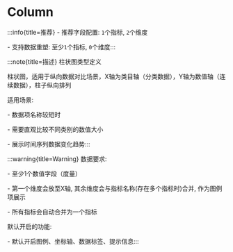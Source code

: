 # Column

:::info{title=推荐}
\- 推荐字段配置: `1`个指标, `2`个维度

\- 支持数据重塑: 至少`1`个指标, `0`个维度:::

:::note{title=描述}
柱状图类型定义



柱状图，适用于纵向数据对比场景，X轴为类目轴（分类数据），Y轴为数值轴（连续数据），柱子纵向排列

适用场景:

\- 数据项名称较短时

\- 需要直观比较不同类别的数值大小

\- 展示时间序列数据变化趋势:::

:::warning{title=Warning}
数据要求:

\- 至少1个数值字段（度量）

\- 第一个维度会放至X轴, 其余维度会与指标名称(存在多个指标时)合并, 作为图例项展示

\- 所有指标会自动合并为一个指标

默认开启的功能:

\- 默认开启图例、坐标轴、数据标签、提示信息:::

